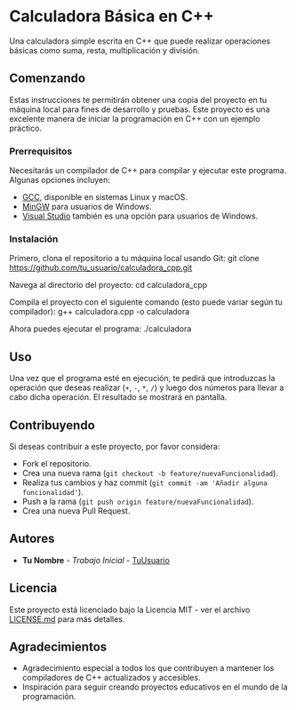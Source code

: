 # Calculadora Básica en C++

Una calculadora simple escrita en C++ que puede realizar operaciones básicas como suma, resta, multiplicación y división.

## Comenzando

Estas instrucciones te permitirán obtener una copia del proyecto en tu máquina local para fines de desarrollo y pruebas. Este proyecto es una excelente manera de iniciar la programación en C++ con un ejemplo práctico.

### Prerrequisitos

Necesitarás un compilador de C++ para compilar y ejecutar este programa. Algunas opciones incluyen:

- [GCC](https://gcc.gnu.org/), disponible en sistemas Linux y macOS.
- [MinGW](http://www.mingw.org/) para usuarios de Windows.
- [Visual Studio](https://visualstudio.microsoft.com/) también es una opción para usuarios de Windows.

### Instalación

Primero, clona el repositorio a tu máquina local usando Git:
git clone https://github.com/tu_usuario/calculadora_cpp.git


Navega al directorio del proyecto:
cd calculadora_cpp


Compila el proyecto con el siguiente comando (esto puede variar según tu compilador):
g++ calculadora.cpp -o calculadora


Ahora puedes ejecutar el programa:
./calculadora


## Uso

Una vez que el programa esté en ejecución, te pedirá que introduzcas la operación que deseas realizar (`+`, `-`, `*`, `/`) y luego dos números para llevar a cabo dicha operación. El resultado se mostrará en pantalla.

## Contribuyendo

Si deseas contribuir a este proyecto, por favor considera:

- Fork el repositorio.
- Crea una nueva rama (`git checkout -b feature/nuevaFuncionalidad`).
- Realiza tus cambios y haz commit (`git commit -am 'Añadir alguna funcionalidad'`).
- Push a la rama (`git push origin feature/nuevaFuncionalidad`).
- Crea una nueva Pull Request.

## Autores

* **Tu Nombre** - *Trabajo Inicial* - [TuUsuario](https://github.com/TuUsuario)

## Licencia

Este proyecto está licenciado bajo la Licencia MIT - ver el archivo [LICENSE.md](LICENSE.md) para más detalles.

## Agradecimientos

* Agradecimiento especial a todos los que contribuyen a mantener los compiladores de C++ actualizados y accesibles.
* Inspiración para seguir creando proyectos educativos en el mundo de la programación.



